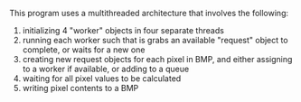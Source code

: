 This program uses a multithreaded architecture that involves the following:

1) initializing 4 "worker" objects in four separate threads
2) running each worker such that is grabs an available "request" object to complete, or waits for a new one
3) creating new request objects for each pixel in BMP, and either assigning to a worker if available, or adding to a queue
4) waiting for all pixel values to be calculated
5) writing pixel contents to a BMP
